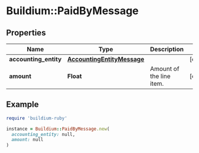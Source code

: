 # Buildium::PaidByMessage

## Properties

| Name | Type | Description | Notes |
| ---- | ---- | ----------- | ----- |
| **accounting_entity** | [**AccountingEntityMessage**](AccountingEntityMessage.md) |  | [optional] |
| **amount** | **Float** | Amount of the line item. | [optional] |

## Example

```ruby
require 'buildium-ruby'

instance = Buildium::PaidByMessage.new(
  accounting_entity: null,
  amount: null
)
```

